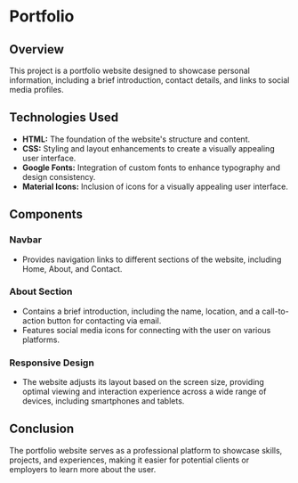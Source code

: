 # Portfolio

## Overview
This project is a portfolio website designed to showcase personal information, including a brief introduction, contact details, and links to social media profiles.

## Technologies Used
- **HTML:** The foundation of the website's structure and content.
- **CSS:** Styling and layout enhancements to create a visually appealing user interface.
- **Google Fonts:** Integration of custom fonts to enhance typography and design consistency.
- **Material Icons:** Inclusion of icons for a visually appealing user interface.

## Components
### Navbar
- Provides navigation links to different sections of the website, including Home, About, and Contact.

### About Section
- Contains a brief introduction, including the name, location, and a call-to-action button for contacting via email.
- Features social media icons for connecting with the user on various platforms.

### Responsive Design
- The website adjusts its layout based on the screen size, providing optimal viewing and interaction experience across a wide range of devices, including smartphones and tablets.

## Conclusion
The portfolio website serves as a professional platform to showcase skills, projects, and experiences, making it easier for potential clients or employers to learn more about the user.
